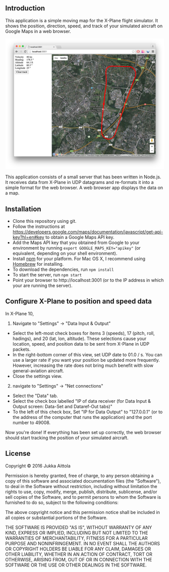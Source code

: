 ## Introduction

This application is a simple moving map for the X-Plane flight
simulator. It shows the position, direction, speed, and track of your
simulated aircraft on Google Maps in a web browser.

![Screen shot](https://github.com/jaittola/xplane-location-web/raw/master/screenshots/browser-screenshot-2016-01-24.png)

This application consists of a small server that has been written in
Node.js. It receives data from X-Plane in UDP datagrams and re-formats
it into a simple format for the web browser. A web browser app
displays the data on a map.

## Installation

* Clone this repository using git.
* Follow the instructions at
  <https://developers.google.com/maps/documentation/javascript/get-api-key?hl=en#key>
  to obtain a Google Maps API key.
* Add the Maps API key that you obtained from Google to your
  environment by running `export GOOGLE_MAPS_KEY="apikey"` (or
  equivalent, depending on your shell environment).
* Install [npm](https://www.npmjs.com/) for your platform. For Mac OS
  X, I recommend using [Homebrew](http://brew.sh/) for installing.
* To download the dependencies, run `npm install`
* To start the server, run `npm start`
* Point your browser to http://localhost:3001 (or to the IP address in
  which your are running the server).

## Configure X-Plane to position and speed data

In X-Plane 10,

1. Navigate to "Settings" -> "Data Input & Output"
  * Select the left-most check boxes for items 3 (speeds), 17
    (pitch, roll, hadings), and 20 (lat, lon, altitude). These
    selections cause your location, speed, and position data to be
    sent from X-Plane in UDP packets.
  * In the right-bottom corner of this view, set UDP date to 01.0 /
    s. You can use a larger rate if you want your position be updated
    more frequently. However, increasing the rate does not bring much
    benefit with slow general-aviation aircraft.
  * Close the settings view.

2. navigate to "Settings" -> "Net connections"
  * Select the "Data" tab.
  * Select the check box labelled "IP of data receiver (for Data Input
    & Output screen: Data-Set and Dataref-Out tabs)"
  * To the left of this check box, Set "IP for Data Output" to
    "127.0.0.1" (or to the address of the computer that runs the
    application) and the port number to 49008.

Now you're done! If everything has been set up correctly, the web
browser should start tracking the position of your simulated aircraft.

## License

Copyright © 2016 Jukka Aittola

Permission is hereby granted, free of charge, to any person obtaining a copy of this software and associated documentation files (the "Software"), to deal in the Software without restriction, including without limitation the rights to use, copy, modify, merge, publish, distribute, sublicense, and/or sell copies of the Software, and to permit persons to whom the Software is furnished to do so, subject to the following conditions:

The above copyright notice and this permission notice shall be included in all copies or substantial portions of the Software.

THE SOFTWARE IS PROVIDED "AS IS", WITHOUT WARRANTY OF ANY KIND, EXPRESS OR IMPLIED, INCLUDING BUT NOT LIMITED TO THE WARRANTIES OF MERCHANTABILITY, FITNESS FOR A PARTICULAR PURPOSE AND NONINFRINGEMENT. IN NO EVENT SHALL THE AUTHORS OR COPYRIGHT HOLDERS BE LIABLE FOR ANY CLAIM, DAMAGES OR OTHER LIABILITY, WHETHER IN AN ACTION OF CONTRACT, TORT OR OTHERWISE, ARISING FROM, OUT OF OR IN CONNECTION WITH THE SOFTWARE OR THE USE OR OTHER DEALINGS IN THE SOFTWARE.
